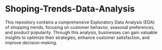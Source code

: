 # Shoping-Trends-Data-Analysis
This repository contains a comprehensive Exploratory Data Analysis (EDA) of shopping trends, focusing on customer behavior, seasonal preferences, and product popularity. Through this analysis, businesses can gain valuable insights to optimize their strategies, enhance customer satisfaction, and improve decision-making.
